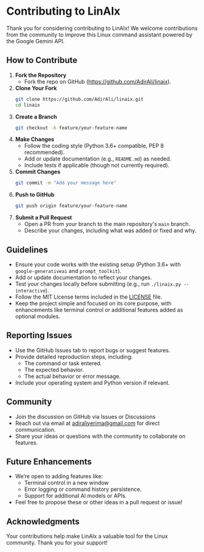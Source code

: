 # Contributing to LinAIx

Thank you for considering contributing to LinAIx! We welcome contributions from the community to improve this Linux command assistant powered by the Google Gemini API.

## How to Contribute
1. **Fork the Repository**
   - Fork the repo on GitHub (https://github.com/AdirAli/linaix).
2. **Clone Your Fork**
   ```bash
   git clone https://github.com/AdirAli/linaix.git
   cd linaix
   ```
3. **Create a Branch**
   ```bash
   git checkout -b feature/your-feature-name
   ```
4. **Make Changes**
   - Follow the coding style (Python 3.6+ compatible, PEP 8 recommended).
   - Add or update documentation (e.g., `README.md`) as needed.
   - Include tests if applicable (though not currently required).
5. **Commit Changes**
   ```bash
   git commit -m "Add your message here"
   ```
6. **Push to GitHub**
   ```bash
   git push origin feature/your-feature-name
   ```
7. **Submit a Pull Request**
   - Open a PR from your branch to the main repository's `main` branch.
   - Describe your changes, including what was added or fixed and why.

## Guidelines
- Ensure your code works with the existing setup (Python 3.6+ with `google-generativeai` and `prompt_toolkit`).
- Add or update documentation to reflect your changes.
- Test your changes locally before submitting (e.g., run `./linaix.py --interactive`).
- Follow the MIT License terms included in the [LICENSE](LICENSE) file.
- Keep the project simple and focused on its core purpose, with enhancements like terminal control or additional features added as optional modules.

## Reporting Issues
- Use the GitHub Issues tab to report bugs or suggest features.
- Provide detailed reproduction steps, including:
  - The command or task entered.
  - The expected behavior.
  - The actual behavior or error message.
- Include your operating system and Python version if relevant.

## Community
- Join the discussion on GitHub via Issues or Discussions
- Reach out via email at adiraliyerima@gmail.com for direct communication.
- Share your ideas or questions with the community to collaborate on features.

## Future Enhancements
- We’re open to adding features like:
  - Terminal control in a new window 
  - Error logging or command history persistence.
  - Support for additional AI models or APIs. 
- Feel free to propose these or other ideas in a pull request or issue!

## Acknowledgments
Your contributions help make LinAIx a valuable tool for the Linux community. Thank you for your support!

